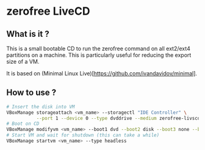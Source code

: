 zerofree LiveCD
===============

What is it ?
------------

This is a small bootable CD to run the zerofree command on all
ext2/ext4 partitions on a machine. This is particularly useful for
reducing the export size of a VM.

It is based on (Minimal Linux Live)[https://github.com/ivandavidov/minimal].


How to use ?
------------

```bash
# Insert the disk into VM
VBoxManage storageattach <vm_name> --storagectl "IDE Controller" \
           --port 1 --device 0 --type dvddrive --medium zerofree-livscd.iso
# Boot on CD
VBoxManage modifyvm <vm_name> --boot1 dvd --boot2 disk --boot3 none --boot4 none
# Start VM and wait for shutdown (this can take a while)
VBoxManage startvm <vm_name> --type headless
```
